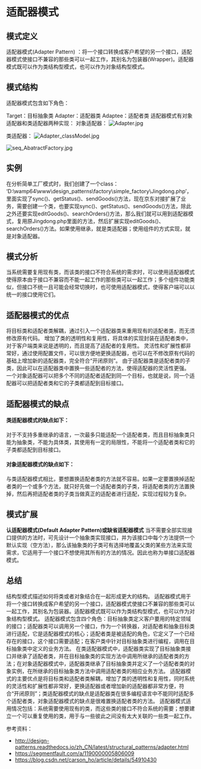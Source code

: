 # 适配器模式
## 模式定义
适配器模式(Adapter Pattern) ：将一个接口转换成客户希望的另一个接口，适配器模式使接口不兼容的那些类可以一起工作，其别名为包装器(Wrapper)。适配器模式既可以作为类结构型模式，也可以作为对象结构型模式。

## 模式结构
适配器模式包含如下角色：

Target：目标抽象类
Adapter：适配器类
Adaptee：适配者类
适配器模式有对象适配器和类适配器两种实现：
对象适配器：
![Adapter.jpg](http://www.yihuaiyuan.com/usr/uploads/2018/04/4187242552.jpg)

类适配器：
![Adapter_classModel.jpg](http://www.yihuaiyuan.com/usr/uploads/2018/04/4213861381.jpg)

![seq_AbatractFactory.jpg](http://www.yihuaiyuan.com/usr/uploads/2018/04/2229305849.jpg)
## 实例
在分析简单工厂模式时，我们创建了一个class： ‘D:\\wamp64\\www\\design_patterns\\factory\\simple_factory\\Jingdong.php’，里面实现了sync()、getStatus()、sendGoods()方法，现在京东对接扩展了业务，需要创建一个类，也要实现sync()、getStatus()、sendGoods()方法，除此之外还要实现editGoods()、searchOrders()方法，那么我们就可以用到适配器模式，复用原Jingdong.php里面的方法，然后扩展实现editGoods()、searchOrders()方法。如果使用继承，就是类适配器；使用组件的方式实现，就是对象适配器。

## 模式分析
当系统需要复用现有类，而该类的接口不符合系统的需求时，可以使用适配器模式使得原本由于接口不兼容而不能一起工作的那些类可以一起工作；多个组件功能类似，但接口不统一且可能会经常切换时，也可使用适配器模式，使得客户端可以以统一的接口使用它们。

## 适配器模式的优点
将目标类和适配者类解耦，通过引入一个适配器类来重用现有的适配者类，而无须修改原有代码。
增加了类的透明性和复用性，将具体的实现封装在适配者类中，对于客户端类来说是透明的，而且提高了适配者的复用性。
灵活性和扩展性都非常好，通过使用配置文件，可以很方便地更换适配器，也可以在不修改原有代码的基础上增加新的适配器类，完全符合“开闭原则”。
由于适配器类是适配者类的子类，因此可以在适配器类中置换一些适配者的方法，使得适配器的灵活性更强。
一个对象适配器可以把多个不同的适配者适配到同一个目标，也就是说，同一个适配器可以把适配者类和它的子类都适配到目标接口。
##  适配器模式的缺点
#### 类适配器模式的缺点如下：
对于不支持多重继承的语言，一次最多只能适配一个适配者类，而且目标抽象类只能为抽象类，不能为具体类，其使用有一定的局限性，不能将一个适配者类和它的子类都适配到目标接口。
#### 对象适配器模式的缺点如下：
与类适配器模式相比，要想置换适配者类的方法就不容易。如果一定要置换掉适配者类的一个或多个方法，就只好先做一个适配者类的子类，将适配者类的方法置换掉，然后再把适配者类的子类当做真正的适配者进行适配，实现过程较为复杂。
## 模式扩展
**认适配器模式(Default Adapter Pattern)或缺省适配器模式**
当不需要全部实现接口提供的方法时，可先设计一个抽象类实现接口，并为该接口中每个方法提供一个默认实现（空方法），那么该抽象类的子类可有选择地覆盖父类的某些方法来实现需求，它适用于一个接口不想使用其所有的方法的情况。因此也称为单接口适配器模式。
## 总结
结构型模式描述如何将类或者对象结合在一起形成更大的结构。
适配器模式用于将一个接口转换成客户希望的另一个接口，适配器模式使接口不兼容的那些类可以一起工作，其别名为包装器。适配器模式既可以作为类结构型模式，也可以作为对象结构型模式。
适配器模式包含四个角色：目标抽象类定义客户要用的特定领域的接口；适配器类可以调用另一个接口，作为一个转换器，对适配者和抽象目标类进行适配，它是适配器模式的核心；适配者类是被适配的角色，它定义了一个已经存在的接口，这个接口需要适配；在客户类中针对目标抽象类进行编程，调用在目标抽象类中定义的业务方法。
在类适配器模式中，适配器类实现了目标抽象类接口并继承了适配者类，并在目标抽象类的实现方法中调用所继承的适配者类的方法；在对象适配器模式中，适配器类继承了目标抽象类并定义了一个适配者类的对象实例，在所继承的目标抽象类方法中调用适配者类的相应业务方法。
适配器模式的主要优点是将目标类和适配者类解耦，增加了类的透明性和复用性，同时系统的灵活性和扩展性都非常好，更换适配器或者增加新的适配器都非常方便，符合“开闭原则”；类适配器模式的缺点是适配器类在很多编程语言中不能同时适配多个适配者类，对象适配器模式的缺点是很难置换适配者类的方法。
适配器模式适用情况包括：系统需要使用现有的类，而这些类的接口不符合系统的需要；想要建立一个可以重复使用的类，用于与一些彼此之间没有太大关联的一些类一起工作。


参考资料：
- http://design-patterns.readthedocs.io/zh_CN/latest/structural_patterns/adapter.html
- https://segmentfault.com/a/1190000005806009
- https://blog.csdn.net/carson_ho/article/details/54910430

